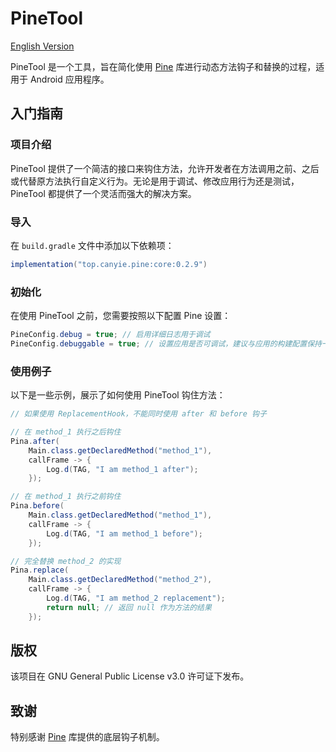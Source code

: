 
# PineTool

[English Version](README.md)

PineTool 是一个工具，旨在简化使用 [Pine](https://github.com/canyie/pine) 库进行动态方法钩子和替换的过程，适用于 Android 应用程序。

## 入门指南

### 项目介绍

PineTool 提供了一个简洁的接口来钩住方法，允许开发者在方法调用之前、之后或代替原方法执行自定义行为。无论是用于调试、修改应用行为还是测试，PineTool 都提供了一个灵活而强大的解决方案。

### 导入

在 `build.gradle` 文件中添加以下依赖项：

```groovy
implementation("top.canyie.pine:core:0.2.9")
```

### 初始化

在使用 PineTool 之前，您需要按照以下配置 Pine 设置：

```java
PineConfig.debug = true; // 启用详细日志用于调试
PineConfig.debuggable = true; // 设置应用是否可调试，建议与应用的构建配置保持一致
```

### 使用例子

以下是一些示例，展示了如何使用 PineTool 钩住方法：

```java
// 如果使用 ReplacementHook，不能同时使用 after 和 before 钩子

// 在 method_1 执行之后钩住
Pina.after(
    Main.class.getDeclaredMethod("method_1"),
    callFrame -> {
        Log.d(TAG, "I am method_1 after");
    });

// 在 method_1 执行之前钩住
Pina.before(
    Main.class.getDeclaredMethod("method_1"),
    callFrame -> {
        Log.d(TAG, "I am method_1 before");
    });

// 完全替换 method_2 的实现
Pina.replace(
    Main.class.getDeclaredMethod("method_2"),
    callFrame -> {
        Log.d(TAG, "I am method_2 replacement");
        return null; // 返回 null 作为方法的结果
    });
```

## 版权

该项目在 GNU General Public License v3.0 许可证下发布。

## 致谢

特别感谢 [Pine](https://github.com/canyie/pine) 库提供的底层钩子机制。
